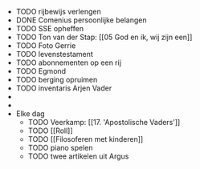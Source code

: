 - TODO rijbewijs verlengen
- DONE Comenius persoonlijke belangen
- TODO SSE opheffen
- TODO Ton van der Stap: [[05 God en ik, wij zijn een]]
- TODO Foto Gerrie
- TODO levenstestament
- TODO abonnementen op een rij
- TODO Egmond
- TODO berging opruimen
- TODO inventaris Arjen Vader
-
-
- Elke dag
	- TODO Veerkamp: [[17. 'Apostolische Vaders']]
	- TODO [[Roll]]
	- TODO [[Filosoferen met kinderen]]
	- TODO piano spelen
	- TODO twee artikelen uit Argus